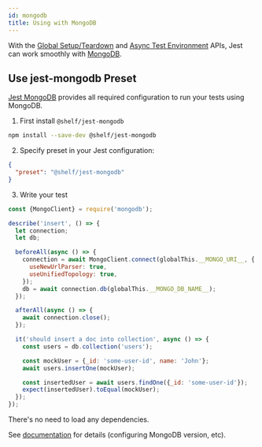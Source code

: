 ```yaml
---
id: mongodb
title: Using with MongoDB
---
```


With the [Global Setup/Teardown](Configuration.md#globalsetup-string) and [Async Test Environment](Configuration.md#testenvironment-string) APIs, Jest can work smoothly with [MongoDB](https://www.mongodb.com/).

## Use jest-mongodb Preset

[Jest MongoDB](https://github.com/shelfio/jest-mongodb) provides all required configuration to run your tests using MongoDB.

1.  First install `@shelf/jest-mongodb`

```bash npm2yarn
npm install --save-dev @shelf/jest-mongodb
```

2.  Specify preset in your Jest configuration:

```json
{
  "preset": "@shelf/jest-mongodb"
}
```

3.  Write your test

```js
const {MongoClient} = require('mongodb');

describe('insert', () => {
  let connection;
  let db;

  beforeAll(async () => {
    connection = await MongoClient.connect(globalThis.__MONGO_URI__, {
      useNewUrlParser: true,
      useUnifiedTopology: true,
    });
    db = await connection.db(globalThis.__MONGO_DB_NAME__);
  });

  afterAll(async () => {
    await connection.close();
  });

  it('should insert a doc into collection', async () => {
    const users = db.collection('users');

    const mockUser = {_id: 'some-user-id', name: 'John'};
    await users.insertOne(mockUser);

    const insertedUser = await users.findOne({_id: 'some-user-id'});
    expect(insertedUser).toEqual(mockUser);
  });
});
```

There's no need to load any dependencies.

See [documentation](https://github.com/shelfio/jest-mongodb) for details (configuring MongoDB version, etc).

